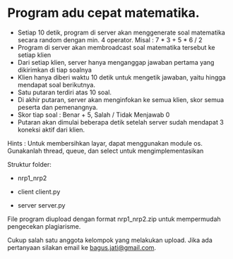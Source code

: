 # Program adu cepat matematika.

- Setiap 10 detik, program di server akan menggenerate soal matematika secara random dengan min. 4 operator.
  Misal : 7 * 3 + 5 * 6 / 2 
- Program di server akan membroadcast soal matematika tersebut ke setiap klien
- Dari setiap klien, server hanya menganggap jawaban pertama yang dikirimkan di tiap soalnya
- Klien hanya diberi waktu 10 detik untuk mengetik jawaban, yaitu hingga mendapat soal berikutnya.
- Satu putaran terdiri atas 10 soal.
- Di akhir putaran, server akan menginfokan ke semua klien, skor semua peserta dan pemenangnya.
- Skor tiap soal : Benar + 5, Salah / Tidak Menjawab 0
- Putaran akan dimulai beberapa detik setelah server sudah mendapat 3 koneksi aktif dari klien.

Hints :
Untuk membersihkan layar, dapat menggunakan module os.
Gunakanlah thread, queue, dan select untuk mengimplementasikan

Struktur folder:
- nrp1_nrp2
- client
    client.py

- server
    server.py

File program diupload dengan format nrp1_nrp2.zip untuk mempermudah pengecekan plagiarisme.

Cukup salah satu anggota kelompok yang melakukan upload.
Jika ada pertanyaan silakan email ke bagus.jati@gmail.com.